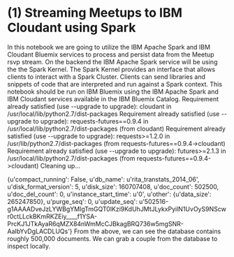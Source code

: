 # (1) Streaming Meetups to IBM Cloudant using Spark
In this notebook we are going to utilize the IBM Apache Spark and IBM Cloudant Bluemix services to process and persist data from the Meetup rsvp stream. On the backend the IBM Apache Spark service will be using the the Spark Kernel. The Spark Kernel provides an interface that allows clients to interact with a Spark Cluster. Clients can send libraries and snippets of code that are interpreted and run against a Spark context. This notebook should be run on IBM Bluemix using the IBM Apache Spark and IBM Cloudant services available in the IBM Bluemix Catalog.
Requirement already satisfied (use --upgrade to upgrade): cloudant in /usr/local/lib/python2.7/dist-packages
Requirement already satisfied (use --upgrade to upgrade): requests-futures==0.9.4 in /usr/local/lib/python2.7/dist-packages (from cloudant)
Requirement already satisfied (use --upgrade to upgrade): requests>=1.2.0 in /usr/lib/python2.7/dist-packages (from requests-futures==0.9.4->cloudant)
Requirement already satisfied (use --upgrade to upgrade): futures>=2.1.3 in /usr/local/lib/python2.7/dist-packages (from requests-futures==0.9.4->cloudant)
Cleaning up...



{u'compact_running': False,
 u'db_name': u'rita_transtats_2014_06',
 u'disk_format_version': 5,
 u'disk_size': 160707408,
 u'doc_count': 502500,
 u'doc_del_count': 0,
 u'instance_start_time': u'0',
 u'other': {u'data_size': 265247850},
 u'purge_seq': 0,
 u'update_seq': u'502516-g1AAAADveJzLYWBgYMlgTmGQT0lKzi9KdUhJMtJLykxPyilN1UvOyS9NScwr0ctLLckBKmRKZEiy____f1YSA-PrcKJ1JTkAyaR6qMZX84nWmMcCJBkagBRQ736w5mgSNR-AaIbYvDgLACDLUQs'}
From the above, we can see the database contains roughly 500,000 documents. We can grab a couple from the database to inspect locally.
